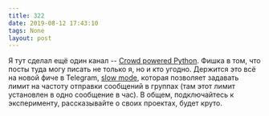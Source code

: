 ```yaml
---
title: 322
date: 2019-08-12 17:43:10
tags: None
layout: post
---
```


Я тут сделал ещё один канал -- [Crowd powered Python](https://t.me/crowd_python). Фишка в том, что посты туда могу писать не только я, но и кто угодно. Держится это всё на новой фиче в Telegram, [slow mode](https://telegram.org/blog/silent-messages-slow-mode#slow-mode), которая позволяет задавать лимит на частоту отправки сообщений в группах (там этот лимит установлен в одно сообщение в час). В общем, подключайтесь к эксперименту, рассказывайте о своих проектах, будет круто.

